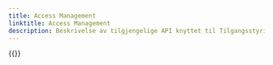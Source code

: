 ```yaml
---
title: Access Management
linktitle: Access Management
description: Beskrivelse av tilgjengelige API knyttet til Tilgangsstyring i Altinn 3
---
```


{{<children />}}